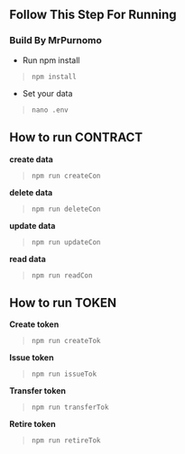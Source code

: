 ## Follow This Step For Running
### Build By MrPurnomo

- Run npm install
 > `npm install`
- Set your data
 > `nano .env`

## How to run CONTRACT
  **create data**
  > `npm run createCon`

  **delete data**
  > `npm run deleteCon`

  **update data**
  > `npm run updateCon`

  **read data**
  > `npm run readCon`

## How to run TOKEN
  **Create token**
  > `npm run createTok`

  **Issue token**
  > `npm run issueTok`

  **Transfer token**
  > `npm run transferTok`

  **Retire token**
  > `npm run retireTok`
